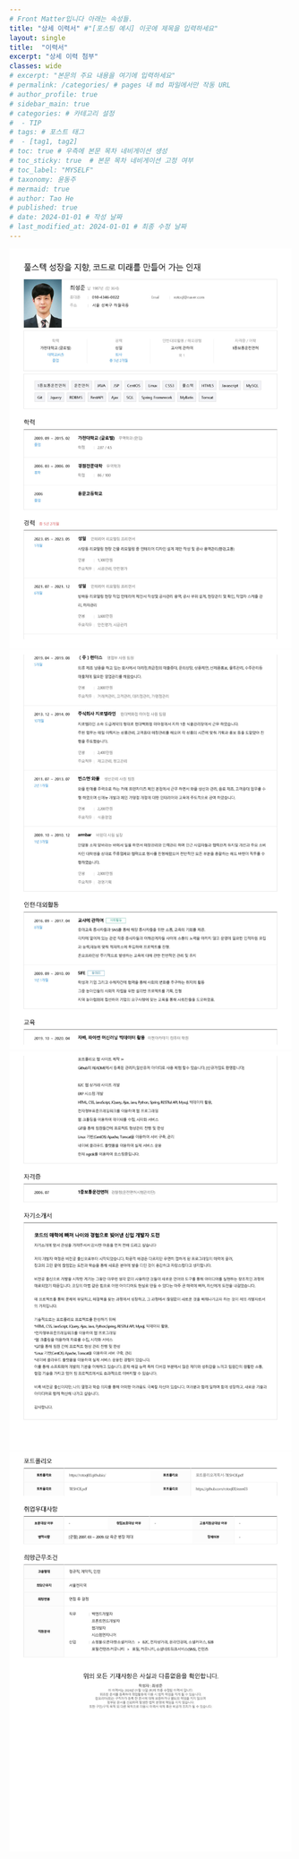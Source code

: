 ```yaml
---
# Front Matter입니다 아래는 속성들.
title: "상세 이력서" #"[포스팅 예시] 이곳에 제목을 입력하세요"
layout: single
title:  "이력서"
excerpt: "상세 이력 첨부"
classes: wide
# excerpt: "본문의 주요 내용을 여기에 입력하세요"
# permalink: /categories/ # pages 내 md 파일에서만 작동 URL
# author_profile: true
# sidebar_main: true
# categories: # 카테고리 설정
#  - TIP
# tags: # 포스트 태그
#  - [tag1, tag2]
# toc: true # 우측에 본문 목차 네비게이션 생성
# toc_sticky: true  # 본문 목차 네비게이션 고정 여부
# toc_label: "MYSELF"
# taxonomy: 윤동주
# mermaid: true
# author: Tao He
# published: true
# date: 2024-01-01 # 작성 날짜
# last_modified_at: 2024-01-01 # 최종 수정 날짜
---
```


![01](/assets/images/0001.jpg)
![02](/assets/images/0002.jpg)
![03](/assets/images/0003.jpg)
![04](/assets/images/0004.jpg)
